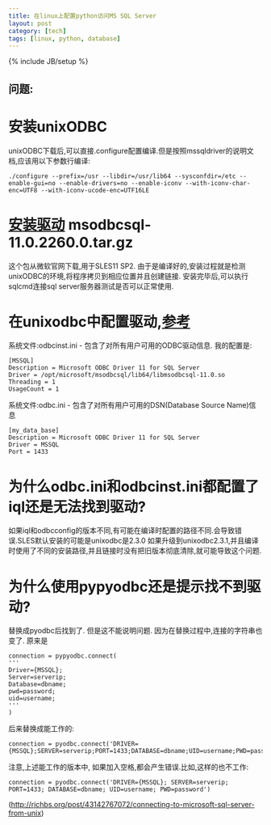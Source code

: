 ```yaml
---
title: 在linux上配置python访问MS SQL Server
layout: post
category: [tech]
tags: [linux, python, database]
---
```

{% include JB/setup %}

## 问题:

# 安装unixODBC
unixODBC下载后,可以直接.configure配置编译.但是按照mssqldriver的说明文档,应该用以下参数行编译:

    ./configure --prefix=/usr --libdir=/usr/lib64 --sysconfdir=/etc --enable-gui=no --enable-drivers=no --enable-iconv --with-iconv-char-enc=UTF8 --with-iconv-ucode-enc=UTF16LE 


# [安装驱动](https://msdn.microsoft.com/en-us/library/hh568454(v=sql.110).aspx) msodbcsql-11.0.2260.0.tar.gz
这个包从微软官网下载,用于SLES11 SP2. 由于是编译好的,安装过程就是检测unixODBC的环境,将程序拷贝到相应位置并且创建链接.
安装完毕后,可以执行sqlcmd连接sql server服务器测试是否可以正常使用.

# 在unixodbc中配置驱动,[参考](http://www.unixodbc.org/odbcinst.html)
系统文件:odbcinst.ini - 包含了对所有用户可用的ODBC驱动信息. 我的配置是:

    [MSSQL]
    Description = Microsoft ODBC Driver 11 for SQL Server
    Driver = /opt/microsoft/msodbcsql/lib64/libmsodbcsql-11.0.so
    Threading = 1
    UsageCount = 1
    
系统文件:odbc.ini - 包含了对所有用户可用的DSN(Database Source Name)信息

    [my_data_base]
    Description = Microsoft ODBC Driver 11 for SQL Server
    Driver = MSSQL
    Port = 1433
    


# 为什么odbc.ini和odbcinst.ini都配置了iql还是无法找到驱动?
如果iql和odbcconfig的版本不同,有可能在编译时配置的路径不同.会导致错误.SLES默认安装的可能是unixodbc是2.3.0 如果升级到unixodbc2.3.1,并且编译时使用了不同的安装路径,并且链接时没有把旧版本彻底清除,就可能导致这个问题.

# 为什么使用pypyodbc还是提示找不到驱动?
替换成pyodbc后找到了. 但是这不能说明问题. 因为在替换过程中,连接的字符串也变了.
原来是

    connection = pypyodbc.connect(
    '''
    Driver={MSSQL};
    Server=serverip;
    Database=dbname;
    pwd=password;
    uid=username;
    '''
    )

后来替换成能工作的:

    connection = pyodbc.connect('DRIVER={MSSQL};SERVER=serverip;PORT=1433;DATABASE=dbname;UID=username;PWD=password')

注意,上述能工作的版本中, 如果加入空格,都会产生错误.比如,这样的也不工作:

    connection = pyodbc.connect('DRIVER={MSSQL}; SERVER=serverip; PORT=1433; DATABASE=dbname; UID=username; PWD=password')

(http://richbs.org/post/43142767072/connecting-to-microsoft-sql-server-from-unix)
